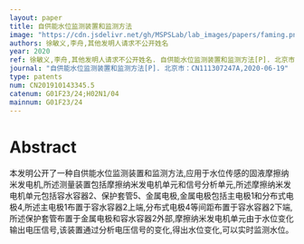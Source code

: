 ```yaml
---
layout: paper
title: 自供能水位监测装置和监测方法
image: "https://cdn.jsdelivr.net/gh/MSPSLab/lab_images/papers/faming.png"
authors: 徐敏义,李舟,其他发明人请求不公开姓名
year: 2020
ref: 徐敏义,李舟,其他发明人请求不公开姓名. 自供能水位监测装置和监测方法[P]. 北京市：CN111307247A,2020-06-19
journal: "自供能水位监测装置和监测方法[P]. 北京市：CN111307247A,2020-06-19"
type: patents
num: CN201910143345.5
catenum: G01F23/24;H02N1/04
mainnum: G01F23/24
---
```


# Abstract

本发明公开了一种自供能水位监测装置和监测方法,应用于水位传感的固液摩擦纳米发电机,所述测量装置包括摩擦纳米发电机单元和信号分析单元,所述摩擦纳米发电机单元包括容水容器2、保护套管5、金属电极,金属电极包括主电极1和分布式电极4,所述主电极1布置于容水容器2上端,分布式电极4等间距布置于容水容器2下端,所述保护套管布置于金属电极和容水容器2外部,摩擦纳米发电机单元由于水位变化输出电压信号,该装置通过分析电压信号的变化,得出水位变化,可以实时监测水位。
